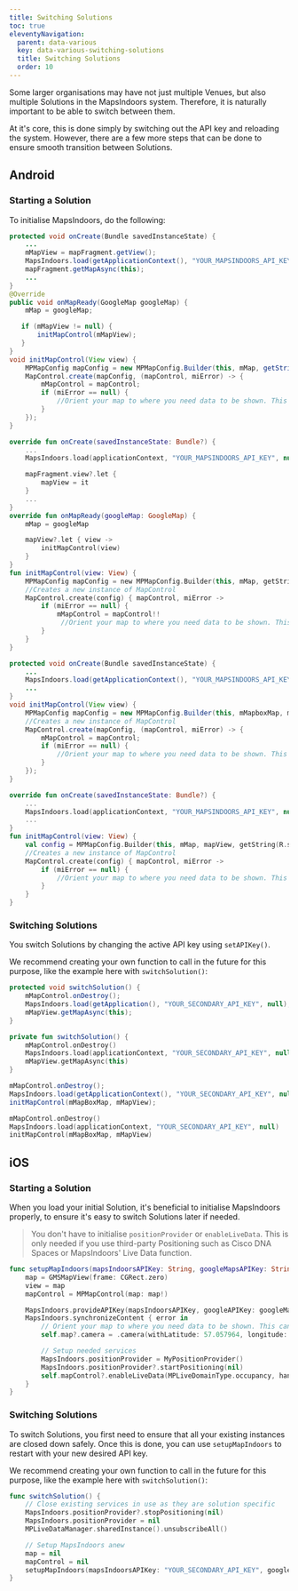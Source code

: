 ```yaml
---
title: Switching Solutions
toc: true
eleventyNavigation:
  parent: data-various
  key: data-various-switching-solutions
  title: Switching Solutions
  order: 10
---
```


Some larger organisations may have not just multiple Venues, but also multiple Solutions in the MapsIndoors system. Therefore, it is naturally important to be able to switch between them.

At it's core, this is done simply by switching out the API key and reloading the system. However, there are a few more steps that can be done to ensure smooth transition between Solutions.

## Android

### Starting a Solution

To initialise MapsIndoors, do the following:

<mi-tabs>
<mi-tab label="Java - Google" tab-for="android-java-google"></mi-tab>
<mi-tab label="Kotlin - Google" tab-for="android-kotlin-google"></mi-tab>
<mi-tab label="Java - Mapbox" tab-for="android-java-mapbox"></mi-tab>
<mi-tab label="Kotlin - Mapbox" tab-for="android-kotlin-mapbox"></mi-tab>
<mi-tab-panel id="android-java-google">

```java
protected void onCreate(Bundle savedInstanceState) {
    ...
    mMapView = mapFragment.getView();
    MapsIndoors.load(getApplicationContext(), "YOUR_MAPSINDOORS_API_KEY", null);
    mapFragment.getMapAsync(this);
    ...
}
@Override
public void onMapReady(GoogleMap googleMap) {
    mMap = googleMap;

   if (mMapView != null) {
       initMapControl(mMapView);
   }
}
void initMapControl(View view) {
    MPMapConfig mapConfig = new MPMapConfig.Builder(this, mMap, getString(R.string.google_maps_key), view, true).build();
    MapControl.create(mapConfig, (mapControl, miError) -> {
        mMapControl = mapControl;
        if (miError == null) {
            //Orient your map to where you need data to be shown. This could be done by getting the default venue through MapsIndoors and panning the camera there
        }
    });
}
```

</mi-tab-panel>
<mi-tab-panel id="android-kotlin-google">

```kotlin
override fun onCreate(savedInstanceState: Bundle?) {
    ...
    MapsIndoors.load(applicationContext, "YOUR_MAPSINDOORS_API_KEY", null)

    mapFragment.view?.let {
        mapView = it
    }
    ...
}
override fun onMapReady(googleMap: GoogleMap) {
    mMap = googleMap

    mapView?.let { view ->
        initMapControl(view)
    }
}
fun initMapControl(view: View) {
    MPMapConfig mapConfig = new MPMapConfig.Builder(this, mMap, getString(R.string.google_maps_key), view, true).build();
    //Creates a new instance of MapControl
    MapControl.create(config) { mapControl, miError ->
        if (miError == null) {
            mMapControl = mapControl!!
             //Orient your map to where you need data to be shown. This could be done by getting the default venue through MapsIndoors and panning the camera there
        }
    }
}
```

</mi-tab-panel>
<mi-tab-panel id="android-java-mapbox">

```java
protected void onCreate(Bundle savedInstanceState) {
    ...
    MapsIndoors.load(getApplicationContext(), "YOUR_MAPSINDOORS_API_KEY", null);
    ...
}
void initMapControl(View view) {
    MPMapConfig mapConfig = new MPMapConfig.Builder(this, mMapboxMap, mMapView, getString(R.string.mapbox_access_token),true).build();
    //Creates a new instance of MapControl
    MapControl.create(mapConfig, (mapControl, miError) -> {
        mMapControl = mapControl;
        if (miError == null) {
            //Orient your map to where you need data to be shown. This could be done by getting the default venue through MapsIndoors and panning the camera there
        }
    });
}
```

</mi-tab-panel>
<mi-tab-panel id="android-kotlin-mapbox">

```kotlin
override fun onCreate(savedInstanceState: Bundle?) {
    ...
    MapsIndoors.load(applicationContext, "YOUR_MAPSINDOORS_API_KEY", null)
    ...
}
fun initMapControl(view: View) {
    val config = MPMapConfig.Builder(this, mMap, mapView, getString(R.string.mapbox_access_token),true).build()
    //Creates a new instance of MapControl
    MapControl.create(config) { mapControl, miError ->
        if (miError == null) {
            //Orient your map to where you need data to be shown. This could be done by getting the default venue through MapsIndoors and panning the camera there
        }
    }
}
```

</mi-tab-panel>
</mi-tabs>

### Switching Solutions

You switch Solutions by changing the active API key using `setAPIKey()`.

We recommend creating your own function to call in the future for this purpose, like the example here with `switchSolution()`:

<mi-tabs>
<mi-tab label="Java - Google" tab-for="android-java-google"></mi-tab>
<mi-tab label="Kotlin - Google" tab-for="android-kotlin-google"></mi-tab>
<mi-tab label="Java - Mapbox" tab-for="android-java-mapbox"></mi-tab>
<mi-tab label="Kotlin - Mapbox" tab-for="android-kotlin-mapbox"></mi-tab>
<mi-tab-panel id="android-java-google">

```java
protected void switchSolution() {
    mMapControl.onDestroy();
    MapsIndoors.load(getApplication(), "YOUR_SECONDARY_API_KEY", null);
    mMapView.getMapAsync(this);
}
```

</mi-tab-panel>
<mi-tab-panel id="android-kotlin-google">

```kotlin
private fun switchSolution() {
    mMapControl.onDestroy()
    MapsIndoors.load(applicationContext, "YOUR_SECONDARY_API_KEY", null)
    mMapView.getMapAsync(this)
}
```

</mi-tab-panel>
<mi-tab-panel id="android-java-mapbox">

```java
mMapControl.onDestroy();
MapsIndoors.load(getApplicationContext(), "YOUR_SECONDARY_API_KEY", null);
initMapControl(mMapBoxMap, mMapView);
```

</mi-tab-panel>
<mi-tab-panel id="android-kotlin-mapbox">

```kotlin
mMapControl.onDestroy()
MapsIndoors.load(applicationContext, "YOUR_SECONDARY_API_KEY", null)
initMapControl(mMapBoxMap, mMapView)
```

</mi-tab-panel>
</mi-tabs>

## iOS

### Starting a Solution

When you load your initial Solution, it's beneficial to initialise MapsIndoors properly, to ensure it's easy to switch Solutions later if needed.

> You don't have to initialise `positionProvider` or `enableLiveData`. This is only needed if you use third-party Positioning such as Cisco DNA Spaces or MapsIndoors' Live Data function.

```swift
func setupMapIndoors(mapsIndoorsAPIKey: String, googleMapsAPIKey: String) {
    map = GMSMapView(frame: CGRect.zero)
    view = map
    mapControl = MPMapControl(map: map!)

    MapsIndoors.provideAPIKey(mapsIndoorsAPIKey, googleAPIKey: googleMapsAPIKey)
    MapsIndoors.synchronizeContent { error in
        // Orient your map to where you need data to be shown. This can e.g. be done by pointing the camera to a specific location or getting the default venue through MapsIndoors and panning the camera there
        self.map?.camera = .camera(withLatitude: 57.057964, longitude: 9.9504112, zoom: 20)

        // Setup needed services
        MapsIndoors.positionProvider = MyPositionProvider()
        MapsIndoors.positionProvider?.startPositioning(nil)
        self.mapControl?.enableLiveData(MPLiveDomainType.occupancy, handler: self)
    }
}
```

### Switching Solutions

To switch Solutions, you first need to ensure that all your existing instances are closed down safely. Once this is done, you can use `setupMapIndoors` to restart with your new desired API key.

We recommend creating your own function to call in the future for this purpose, like the example here with `switchSolution()`:

```swift
func switchSolution() {
    // Close existing services in use as they are solution specific
    MapsIndoors.positionProvider?.stopPositioning(nil)
    MapsIndoors.positionProvider = nil
    MPLiveDataManager.sharedInstance().unsubscribeAll()

    // Setup MapsIndoors anew
    map = nil
    mapControl = nil
    setupMapIndoors(mapsIndoorsAPIKey: "YOUR_SECONDARY_API_KEY", googleMapsAPIKey: "YOUR_GOOGLE_API_KEY")
}
```